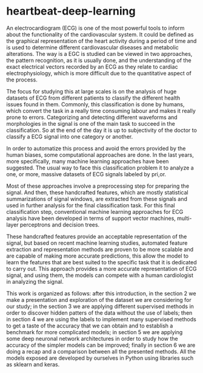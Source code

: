 # heartbeat-deep-learning

An electrocardiogram (ECG) is one of the most powerful tools to inform about the functionality of the cardiovascular system. It could be defined as the graphical representation of the heart activity during a period of time and is used to determine different cardiovascular diseases and metabolic alterations. The way is a EGC is studied can be viewed in two approaches, the pattern recognition, as it is usually done, and the understanding of the exact electrical vectors recorded by an ECG as they relate to cardiac electrophysiology, which is more difficult due to the quantitative aspect of the process.

The focus for studying this at large scales is on the analysis of huge datasets of ECG from different patients to classify the different health issues found in them. Commonly, this classification is done by humans, which convert the task in a really time consuming labour and makes it really prone to errors. Categorizing and detecting different waveforms and morphologies in the signal is one of the main task to succeed in the classification. So at the end of the day it is up to subjectivity of the doctor to classify a ECG signal into one category or another.

In order to automatize this process and avoid the errors provided by the human biases, some computational approaches are done. In the last years, more specifically, many machine learning approaches have been suggested. The usual way to face this classification problem it to analyze a one, or more, massive datasets of ECG signals labeled by pri,or. 

Most of these approaches involve a preprocessing step for preparing the signal. And then, these handcrafted features, which are mostly statistical summarizations of signal windows, are extracted from these signals and used in further analysis for the final classification task. For this final classification step, conventional machine learning approaches for ECG analysis have been developed in terms of support vector machines, multi-layer perceptrons and decision trees.

These handcrafted features provide an acceptable representation of the signal, but based on recent machine learning studies, automated feature extraction and representation methods are proven to be more scalable and are capable of making more accurate predictions, this allow the model to learn the features that are best suited to the specific task that it is dedicated to carry out. This approach provides a more accurate representation of ECG signal, and using them, the models can compete with a human cardiologist in analyzing the signal.

This work is organized as follows: after this introduction, in the section 2 we make a presentation and exploration of the dataset we are considering for our study; in the section 3 we are applying different supervised methods in order to discover hidden patters of the data without the use of labels; then in section 4 we are using the labels to implement many supervised methods to get a taste of the accuracy that we can obtain and to establish a benchmark for more complicated models; in section 5 we are applying some deep neuronal network architectures in order to study how the accuracy of the simpler models can be improved; finally in section 6 we are doing a recap and a comparison between all the presented methods. All the models exposed are developed by ourselves in Python using libraries such as sklearn and keras.
